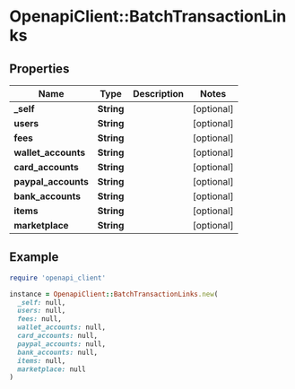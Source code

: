 # OpenapiClient::BatchTransactionLinks

## Properties

| Name | Type | Description | Notes |
| ---- | ---- | ----------- | ----- |
| **_self** | **String** |  | [optional] |
| **users** | **String** |  | [optional] |
| **fees** | **String** |  | [optional] |
| **wallet_accounts** | **String** |  | [optional] |
| **card_accounts** | **String** |  | [optional] |
| **paypal_accounts** | **String** |  | [optional] |
| **bank_accounts** | **String** |  | [optional] |
| **items** | **String** |  | [optional] |
| **marketplace** | **String** |  | [optional] |

## Example

```ruby
require 'openapi_client'

instance = OpenapiClient::BatchTransactionLinks.new(
  _self: null,
  users: null,
  fees: null,
  wallet_accounts: null,
  card_accounts: null,
  paypal_accounts: null,
  bank_accounts: null,
  items: null,
  marketplace: null
)
```

